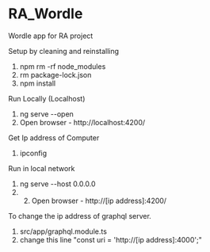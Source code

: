 # RA_Wordle
Wordle app for RA project

Setup by cleaning and reinstalling 
1) npm rm -rf node_modules
2) rm package-lock.json
3) npm install

Run Locally (Localhost)
1) ng serve --open
2) Open browser - http://localhost:4200/

Get Ip address of Computer
1) ipconfig

Run in local network
1) ng serve --host 0.0.0.0
2) 2) Open browser - http://[ip address]:4200/

To change the ip address of graphql server.
1) src/app/graphql.module.ts
2) change this line "const uri = 'http://[ip address]:4000';"